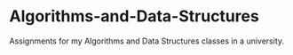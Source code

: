 # Algorithms-and-Data-Structures
Assignments for my Algorithms and Data Structures classes in a university.
